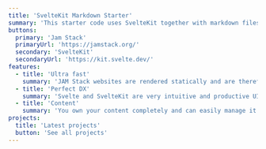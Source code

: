 ```yaml
---
title: 'SvelteKit Markdown Starter'
summary: 'This starter code uses SvelteKit together with markdown files as a static site generator, to create a high performance jam stack page.'
buttons:
  primary: 'Jam Stack'
  primaryUrl: 'https://jamstack.org/'
  secondary: 'SvelteKit'
  secondaryUrl: 'https://kit.svelte.dev/'
features:
  - title: 'Ultra fast'
    summary: 'JAM Stack websites are rendered statically and are therefore extremely performant.'
  - title: 'Perfect DX'
    summary: 'Svelte and SvelteKit are very intuitive and productive UI frameworks, resulting in a first-class developer experience.'
  - title: 'Content'
    summary: 'You own your content completely and can easily manage it in Markdown files.'
projects:
  title: 'Latest projects'
  button: 'See all projects'
---
```

